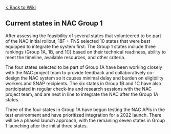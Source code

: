 [< Back to Wiki](https://github.com/18F/piipan/wiki)

Current states in NAC Group 1 
------------------------------

After assessing the feasibility of several states that volunteered to be part of the NAC initial rollout, 18F + FNS selected 10 states that were best equipped to integrate the system first. The Group 1 states include three rankings (Group 1A, 1B, and 1C) based on their technical readiness, ability to meet the timeline, available resources, and other criteria.

The four states selected to be part of Group 1A have been working closely with the NAC project team to provide feedback and collaboratively co-design the NAC system so it causes minimal delay and burden on eligibility workers and SNAP recipients. The six states in Group 1B and 1C have also participated in regular check-ins and research sessions with the NAC project team, and are next in line to integrate the NAC after the Group 1A states.

Three of the four states in Group 1A have begun testing the NAC APIs in the test environment and have prioritized integration for a 2022 launch. There will be a phased launch approach, with the remaining seven states in Group 1 launching after the initial three states.
